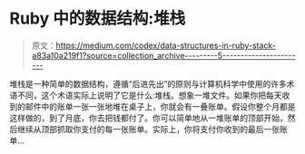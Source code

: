 # Ruby 中的数据结构:堆栈

> 原文：<https://medium.com/codex/data-structures-in-ruby-stack-a83a10a219f1?source=collection_archive---------5----------------------->

堆栈是一种简单的数据结构，遵循“后进先出”的原则与计算机科学中使用的许多术语不同，这个术语实际上说明了它是什么:堆栈。想象一堆文件。如果你把每天收到的邮件中的账单一张一张地堆在桌子上，你就会有一叠账单。假设你整个月都是这样做的，到了月底，你去把钱都付了。你可以简单地从一堆账单的顶部开始，然后继续从顶部抓取你支付的每一张账单。实际上，你将支付你收到的最后一张账单…